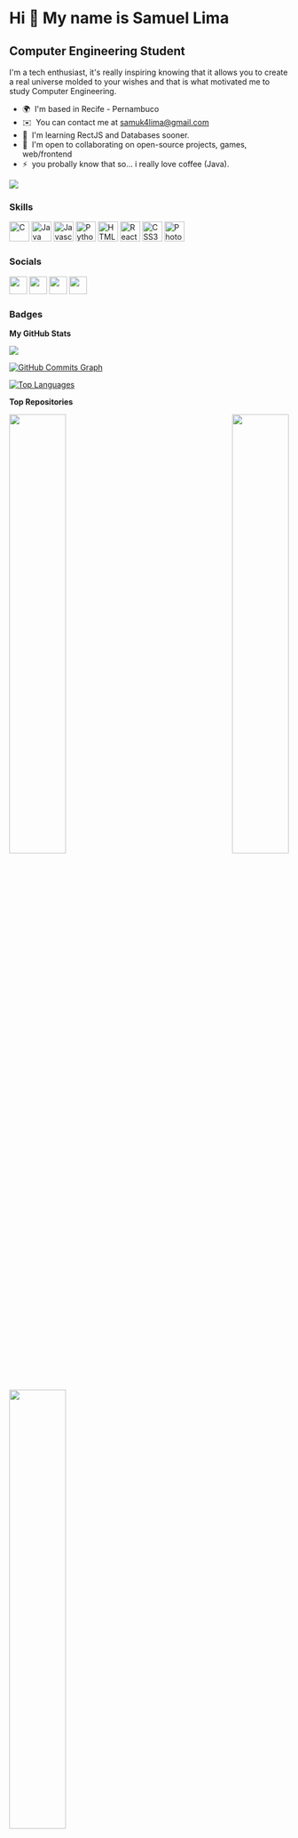 Hi 👋 My name is Samuel Lima
============================

Computer Engineering Student
----------------------------

I'm a tech enthusiast, it's really inspiring knowing that it allows you to create a real universe molded to your wishes and that is what motivated me to study Computer Engineering.

* 🌍  I'm based in Recife - Pernambuco
* ✉️  You can contact me at [samuk4lima@gmail.com](mailto:samuk4lima@gmail.com)
* 🧠  I'm learning RectJS and Databases sooner.
* 🤝  I'm open to collaborating on open-source projects, games, web/frontend
* ⚡  you probally know that so... i really love coffee (Java).

<a href="https://www.github.com/samuk4lima" target="_blank" rel="noreferrer"><img
src="https://img.shields.io/github/followers/samuk4lima?logo=github&style=for-the-badge&color=ef4444&labelColor=0f172a" /></a>

### Skills

<p align="left">
<a href="https://docs.microsoft.com/en-us/cpp/?view=msvc-170" target="_blank" rel="noreferrer"><img src="https://raw.githubusercontent.com/danielcranney/readme-generator/main/public/icons/skills/c-colored.svg" width="36" height="36" alt="C" /></a>
<a href="https://www.oracle.com/java/" target="_blank" rel="noreferrer"><img src="https://raw.githubusercontent.com/danielcranney/readme-generator/main/public/icons/skills/java-colored.svg" width="36" height="36" alt="Java" /></a>
<a href="https://developer.mozilla.org/en-US/docs/Web/JavaScript" target="_blank" rel="noreferrer"><img src="https://raw.githubusercontent.com/danielcranney/readme-generator/main/public/icons/skills/javascript-colored.svg" width="36" height="36" alt="Javascript" /></a>
<a href="https://www.python.org/" target="_blank" rel="noreferrer"><img src="https://raw.githubusercontent.com/danielcranney/readme-generator/main/public/icons/skills/python-colored.svg" width="36" height="36" alt="Python" /></a>
<a href="https://developer.mozilla.org/en-US/docs/Glossary/HTML5" target="_blank" rel="noreferrer"><img src="https://raw.githubusercontent.com/danielcranney/readme-generator/main/public/icons/skills/html5-colored.svg" width="36" height="36" alt="HTML5" /></a>
<a href="https://reactjs.org/" target="_blank" rel="noreferrer"><img src="https://raw.githubusercontent.com/danielcranney/readme-generator/main/public/icons/skills/react-colored.svg" width="36" height="36" alt="React" /></a>
<a href="https://www.w3.org/TR/CSS/#css" target="_blank" rel="noreferrer"><img src="https://raw.githubusercontent.com/danielcranney/readme-generator/main/public/icons/skills/css3-colored.svg" width="36" height="36" alt="CSS3" /></a>
<a href="https://www.adobe.com/uk/products/photoshop.html" target="_blank" rel="noreferrer"><img src="https://raw.githubusercontent.com/danielcranney/readme-generator/main/public/icons/skills/photoshop-colored.svg" width="36" height="36" alt="Photoshop" /></a>
</p>


### Socials

<p align="left"> <a href="https://www.github.com/samuk4lima" target="_blank" rel="noreferrer"><img src="https://raw.githubusercontent.com/danielcranney/readme-generator/main/public/icons/socials/github.svg" width="32" height="32" /></a> <a href="http://www.instagram.com/samuk4l" target="_blank" rel="noreferrer"><img src="https://raw.githubusercontent.com/danielcranney/readme-generator/main/public/icons/socials/instagram.svg" width="32" height="32" /></a> <a href="https://www.linkedin.com/in/samuelmaranhao" target="_blank" rel="noreferrer"><img src="https://raw.githubusercontent.com/danielcranney/readme-generator/main/public/icons/socials/linkedin.svg" width="32" height="32" /></a> <a href="https://www.twitch.tv/maverlckx" target="_blank" rel="noreferrer"><img src="https://raw.githubusercontent.com/danielcranney/readme-generator/main/public/icons/socials/twitch.svg" width="32" height="32" /></a></p>

### Badges

<b>My GitHub Stats</b>

<a href="http://www.github.com/samuk4lima"><img src="https://github-readme-streak-stats.herokuapp.com/?user=samuk4lima&stroke=ffffff&background=0f172a&ring=ef4444&fire=ef4444&currStreakNum=ffffff&currStreakLabel=ef4444&sideNums=ffffff&sideLabels=ffffff&dates=ffffff&hide_border=true" /></a>

<a href="http://www.github.com/samuk4lima"><img src="https://activity-graph.herokuapp.com/graph?username=samuk4lima&bg_color=0f172a&color=ffffff&line=ef4444&point=ffffff&area_color=0f172a&area=true&hide_border=true&custom_title=GitHub%20Commits%20Graph" alt="GitHub Commits Graph" /></a>

<a href="https://github.com/samuk4lima" align="left"><img src="https://github-readme-stats.vercel.app/api/top-langs/?username=samuk4lima&langs_count=10&title_color=ef4444&text_color=ffffff&icon_color=ef4444&bg_color=0f172a&hide_border=true&locale=en&custom_title=Top%20%Languages" alt="Top Languages" /></a>

<b>Top Repositories</b>

<div width="100%" align="center"><a href="https://github.com/samuk4lima/instagramReact" align="left"><img align="left" width="45%" src="https://github-readme-stats.vercel.app/api/pin/?username=samuk4lima&repo=instagramReact&title_color=ef4444&text_color=ffffff&icon_color=ef4444&bg_color=0f172a&hide_border=true&locale=en" /></a><a href="https://github.com/samuk4lima/PocketMonsterDexJS" align="right"><img align="right" width="45%" src="https://github-readme-stats.vercel.app/api/pin/?username=samuk4lima&repo=PocketMonsterDexJS&title_color=ef4444&text_color=ffffff&icon_color=ef4444&bg_color=0f172a&hide_border=true&locale=en" /></a></div><br /><br /><br /><br /><br /><br /><br />

<br /><br /><br /><br /><br />

<div width="100%" align="center"><a href="https://github.com/samuk4lima/ChessGame-Graphics-Java" align="left"><img align="left" width="45%" src="https://github-readme-stats.vercel.app/api/pin/?username=samuk4lima&repo=ChessGame-Graphics-Java&title_color=ef4444&text_color=ffffff&icon_color=ef4444&bg_color=0f172a&hide_border=true&locale=en" /></a></div>
